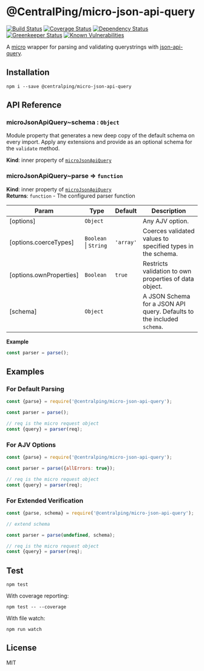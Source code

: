 # @CentralPing/micro-json-api-query

[![Build Status](https://travis-ci.org/CentralPing/micro-json-api-query.svg?branch=master)](https://travis-ci.org/CentralPing/micro-json-api-query)
[![Coverage Status](https://coveralls.io/repos/github/CentralPing/micro-json-api-query/badge.svg)](https://coveralls.io/github/CentralPing/micro-json-api-query)
[![Dependency Status](https://david-dm.org/CentralPing/micro-json-api-query.svg)](https://david-dm.org/CentralPing/micro-json-api-query)
[![Greenkeeper Status](https://badges.greenkeeper.io/CentralPing/micro-json-api-query.svg)](https://greenkeeper.io/)
[![Known Vulnerabilities](https://snyk.io/test/github/centralping/micro-json-api-query/badge.svg)](https://snyk.io/test/github/centralping/micro-json-api-query)

A [micro](https://github.com/zeit/micro) wrapper for parsing and validating querystrings with [json-api-query](https://github.com/CentralPing/json-api-query).

## Installation

`npm i --save @centralping/micro-json-api-query`

## API Reference

<a name="module_microJsonApiQuery..schema"></a>

### microJsonApiQuery~schema : <code>Object</code>
Module property that generates a new deep copy of the default schema
on every import. Apply any extensions and provide as an optional schema
for the `validate` method.

**Kind**: inner property of [<code>microJsonApiQuery</code>](#module_microJsonApiQuery)  
<a name="module_microJsonApiQuery..parse"></a>

### microJsonApiQuery~parse ⇒ <code>function</code>
**Kind**: inner property of [<code>microJsonApiQuery</code>](#module_microJsonApiQuery)  
**Returns**: <code>function</code> - The configured parser function  

| Param | Type | Default | Description |
| --- | --- | --- | --- |
| [options] | <code>Object</code> |  | Any AJV option. |
| [options.coerceTypes] | <code>Boolean</code> \| <code>String</code> | <code>&#x27;array&#x27;</code> | Coerces validated values to specified types in the schema. |
| [options.ownProperties] | <code>Boolean</code> | <code>true</code> | Restricts validation to own properties of data object. |
| [schema] | <code>Object</code> |  | A JSON Schema for a JSON API query. Defaults to the included `schema`. |

**Example**  
```js
const parser = parse();
```

## Examples

### For Default Parsing

```js
const {parse} = require('@centralping/micro-json-api-query');

const parser = parse();

// req is the micro request object
const {query} = parser(req);
```

### For AJV Options

```js
const {parse} = require('@centralping/micro-json-api-query');

const parser = parse({allErrors: true});

// req is the micro request object
const {query} = parser(req);
```

### For Extended Verification

```js
const {parse, schema} = require('@centralping/micro-json-api-query');

// extend schema

const parser = parse(undefined, schema);

// req is the micro request object
const {query} = parser(req);
```

## Test

`npm test`

With coverage reporting:

`npm test -- --coverage`

With file watch:

`npm run watch`

## License

MIT
